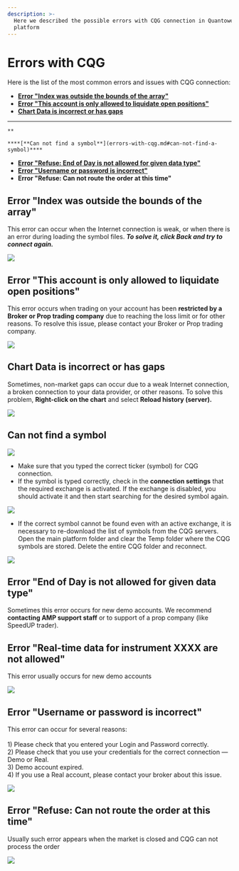 ```yaml
---
description: >-
  Here we described the possible errors with CQG connection in Quantower
  platform
---
```


# Errors with CQG

Here is the list of the most common errors and issues with CQG connection:

* ****[**Error "Index was outside the bounds of the array"**](errors-with-cqg.md#error-index-was-outside-the-bounds-of-the-array)****
* ****[**Error "This account is only allowed to liquidate open positions"**](errors-with-cqg.md#error-this-account-is-only-allowed-to-liquidate-open-positions)****
* ****[**Chart Data is incorrect or has gaps**](errors-with-cqg.md#chart-data-is-incorrect-or-has-gaps)****
*   **    **

    ****[**Can not find a symbol**](errors-with-cqg.md#can-not-find-a-symbol)****
* ****[**Error "Refuse: End of Day is not allowed for given data type"**](errors-with-cqg.md#error-end-of-day-is-not-allowed-for-given-data-type)****
* ****[**Error "Username or password is incorrect"**](errors-with-cqg.md#error-username-or-password-is-incorrect)****
* **Error "Refuse: Can not route the order at this time"**

## Error "Index was outside the bounds of the array"

This error can occur when the Internet connection is weak, or when there is an error during loading the symbol files. _**To solve it, click Back and try to connect again.**_

![](<../../.gitbook/assets/image (159).png>)

## Error "This account is only allowed to liquidate open positions"

This error occurs when trading on your account has been **restricted by a Broker or Prop trading company** due to reaching the loss limit or for other reasons. To resolve this issue, please contact your Broker or Prop trading company.

![](<../../.gitbook/assets/image (162).png>)

## Chart Data is incorrect or has gaps

Sometimes, non-market gaps can occur due to a weak Internet connection, a broken connection to your data provider, or other reasons. To solve this problem, **Right-click on the chart** and select **Reload history (server).**

![](<../../.gitbook/assets/image (166).png>)

## Can not find a symbol

![](<../../.gitbook/assets/image (158).png>)

* Make sure that you typed the correct ticker (symbol) for CQG connection.
* If the symbol is typed correctly, check in the **connection settings** that the required exchange is activated. If the exchange is disabled, you should activate it and then start searching for the desired symbol again.

![](<../../.gitbook/assets/image (160).png>)

* If the correct symbol cannot be found even with an active exchange, it is necessary to re-download the list of symbols from the CQG servers. Open the main platform folder and clear the Temp folder where the CQG symbols are stored. Delete the entire CQG folder and reconnect.

![](../../.gitbook/assets/delete-temp-folder.gif)

## Error "End of Day is not allowed for given data type"

Sometimes this error occurs for new demo accounts. We recommend **contacting AMP support staff** or to support of a prop company (like SpeedUP trader).

## Error "Real-time data for instrument XXXX are not allowed"

This error usually occurs for new demo accounts

![](<../../.gitbook/assets/image (222).png>)

## Error "Username or password is incorrect"

This error can occur for several reasons:\
\
1\) Please check that you entered your Login and Password correctly.\
2\) Please check that you use your credentials for the correct connection — Demo or Real.\
3\) Demo account expired.\
4\) If you use a Real account, please contact your broker about this issue.

![](<../../.gitbook/assets/image (266).png>)

## Error "Refuse: Can not route the order at this time"

Usually such error appears when the market is closed and CQG can not process the order

![](<../../.gitbook/assets/image (345) (1).png>)
